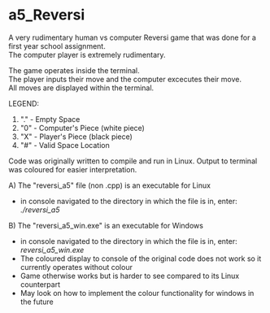 # a5_Reversi

A very rudimentary human vs computer Reversi game that was done for a first year school assignment. \
The computer player is extremely rudimentary.

The game operates inside the terminal. \
The player inputs their move and the computer excecutes their move. \
All moves are displayed within the terminal.

LEGEND:
1) "." - Empty Space
2) "0" - Computer's Piece (white piece)
3) "X" - Player's Piece (black piece)
4) "#" - Valid Space Location

Code was originally written to compile and run in Linux. Output to terminal was coloured for easier interpretation.

A) The "reversi_a5" file (non .cpp) is an executable for Linux
 - in console navigated to the directory in which the file is in, enter: *./reversi_a5*

B) The "reversi_a5_win.exe" is an executable for Windows
- in console navigated to the directory in which the file is in, enter: *reversi_a5_win.exe*
 - The coloured display to console of the original code does not work so it currently operates without colour
 - Game otherwise works but is harder to see compared to its Linux counterpart
 - May look on how to implement the colour functionality for windows in the future

